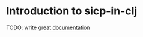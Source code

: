 # Introduction to sicp-in-clj

TODO: write [great documentation](http://jacobian.org/writing/what-to-write/)
